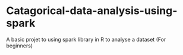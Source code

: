# Catagorical-data-analysis-using-spark
A basic projet to using spark library in R to analyse a dataset (For beginners)
